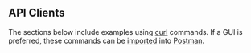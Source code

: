 ## API Clients
The sections below include examples using [curl](https://curl.se/) commands. If a GUI is preferred, these commands can be [imported](https://learning.postman.com/docs/getting-started/importing-and-exporting-data/#importing-with-curl-commands) into [Postman](https://www.postman.com/).